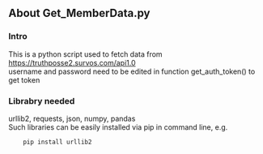 ## About Get_MemberData.py

### Intro
This is a python script used to fetch data from https://truthposse2.survos.com/api1.0  
username and password need to be edited in function get_auth_token() to get token

### Librabry needed
urllib2, requests, json, numpy, pandas  
Such libraries can be easily installed via pip in command line, e.g.  

		pip install urllib2